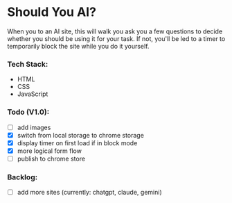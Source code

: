 # Should You AI?
When you to an AI site, this will walk you ask you a few questions to decide whether you should be using it for your task.
If not, you'll be led to a timer to temporarily block the site while you do it yourself.

### Tech Stack:
- HTML
- CSS
- JavaScript

### Todo (V1.0):
- [ ] add images
- [x] switch from local storage to chrome storage
- [x] display timer on first load if in block mode
- [x] more logical form flow
- [ ] publish to chrome store

### Backlog: 
- [ ] add more sites (currently: chatgpt, claude, gemini)